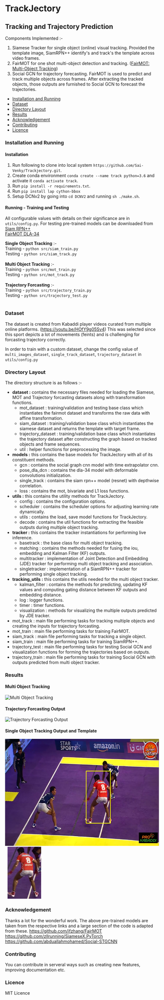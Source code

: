 # TrackJectory
## Tracking and Trajectory Prediction 

Components Implemented :-
1. Siamese Tracker for single object (online) visual tracking. Provided the template image, SiamRPN++ identify's and track's the template across video frames.<br>
2. FairMOT for one shot multi-object detection and tracking. (<a href="https://medium.com/analytics-vidhya/fairmot-multi-object-tracking-386afe930b24">FairMOT: Multi-Object Tracking</a>)
3. Social GCN for trajectory forecasting. FairMOT is used to predict and track multiple objects across frames. After extracting the tracked objects, those outputs are furnished to Social GCN to forecast the trajectories.


<ul>
<li><a href="https://github.com/Sai-Venky/Trackjectory#installation-and-running">Installation and Running</a></li>
<li><a href="https://github.com/Sai-Venky/Trackjectory#dataset">Dataset</a></li>
<li><a href="https://github.com/Sai-Venky/Trackjectory#directory-layout">Directory Layout</a></li>
<li><a href="https://github.com/Sai-Venky/Trackjectory#results">Results</a></li>
<li><a href="https://github.com/Sai-Venky/Trackjectory#acknowledgement">Acknowledgement</a></li>
<li><a href="https://github.com/Sai-Venky/Trackjectory#contributing">Contributing</a></li>
<li><a href="https://github.com/Sai-Venky/Trackjectory#licence">Licence</a></li>
</ul>

### Installation and Running

#### Installation

1. Run following to clone into local system `https://github.com/Sai-Venky/Trackjectory.git`.
1. Create conda environment `conda create --name track python=3.6` and activate it `conda activate track`.
2. Run `pip install -r requirements.txt`.
3. Run `pip install lap cython-bbox`
3. Setup DCNv2 by going into `cd DCNV2` and running `sh ./make.sh`.

#### Running - Training and Testing

All configurable values with details on their significance are in `utils/config.py`.
For testing pre-trained models can be downloaded from <br>
<a href="https://drive.google.com/file/d/1BV86AAjYMn50T1RfE8BkKkThlNZI1a-m/view">Siam RPN++</a> <br>
<a href="https://drive.google.com/file/d/1iqRQjsG9BawIl8SlFomMg5iwkb6nqSpi/view">FairMOT DLA-34</a> <br>
 
**Single Object Tracking** :- <br>
  Training - `python src/siam_train.py`<br>
  Testing - `python src/siam_track.py`<br><br>
**Multi Object Tracking** :-<br>
  Training - `python src/mot_train.py`<br>
  Testing - `python src/mot_track.py`<br><br>
**Trajectory Forcasting** :-<br>
  Training - `python src/trajectory_train.py`<br>
  Testing - `python src/trajectory_test.py`<br><br>
  
### Dataset

The dataset is created from Kabaddi player videos curated from multiple online platforms. (https://youtu.be/HOfY9g05Sv4)
This was selected since this sport depicts a lot of movements (feints) and is challenging for forcasting trajectory correctly.

In order to train with a custom dataset, change the config value of `multi_images_dataset`, `single_track_dataset`, `trajectory_dataset` in `utils/config.py`

### Directory Layout

The directory structure is as follows :-

* **dataset :** contains the necessary files needed for loading the Siamese, MOT and Trajectory forcasting datasets along with transformation functions.
  * mot_dataset : training/validation and testing base class which instantiates the fairmot dataset and transforms the raw data with affine transformation.
  * siam_dataset : training/validation base class which instantiates the siamese dataset and returns the template with target frame.
  * trajectory_dataset : training/validation base class which instantiates the trajectory dataset after constructing the graph based on tracked objects and frame sequences.
  * util : helper functions for preprocessing the image.
* **models :** this contains the base models for TrackJectory with all of its constituent methods.
    * gcn : contains the social graph cnn model with time extrapolator cnn.
    * pose_dla_dcn : contains the dla-34 model with deformable convolutions initialization.
    * single_track : contains the siam rpn++ model (resnet) with depthwise correlation.
    * loss : contains the mot, bivariate and L1 loss functions.
* **utils :** this contains the utility methods for TrackJectory.
    * config : contains the configuration options.
    * scheduler : contains the scheduler options for adjusting learning rate dynamically.
    * utils : contains the load, save model functions for TrackJectory.
    * decode : contains the util functions for extracting the feasible outputs during multiple object tracking.
* **tracker :** this contains the tracker instantiations for performing live inference.
    * basetrack : the base class for multi object tracking.
    * matching : contains the methods needed for fusing the iou, embedding and Kalman Filter (KF) outputs.
    * multitracker : implementation of Joint Detection and Embedding (JDE) tracker for performing multi object tracking and association.
    * singletracker : implementation of a SiamRPN++ tracker for performing single object tracking.
* **tracking_utils :** this contains the utils needed for the multi object tracker.
    * kalman_filter : contains the methods for predicting, updating KF values and computing gating distance between KF outputs and embedding distance.
    * log : logger functions.
    * timer : timer functions.
    * visualization : methods for visualizing the multiple outputs predicted by JDE tracker.
* mot_track : main file performing tasks for tracking multiple objects and creating the inputs for trajectory forcasting.
* mot_train : main file performing tasks for training FairMOT.
* siam_track : main file performing tasks for tracking a single object.
* siam_train : main file performing tasks for training SiamRPN++.
* trajectory_test : main file performing tasks for testing Social GCN and visualization functions for forming the trajectories based on outputs.
* trajectory_train : main file performing tasks for training Social GCN with outputs predicted from multi object tracker.

 ### Results
#### Multi Object Tracking
![Multi Object Tracking](out/track.gif)

#### Trajectory Forcasting Output
![Trajectory Forcasting Output ](out/traj.gif)

#### Single Object Tracking Output and Template
<img src="out/sot.png" width="635" height="350" alt="Single Object Tracking Output ">&nbsp;&nbsp;<img src="out/sot_template.png" width="110" height="170" alt="Single Object Tracking Template">

 ### Acknowledgement

Thanks a lot for the wonderful work.
The above pre-trained models are taken from the respective links and a large section of the code is adapted from these.
https://github.com/ifzhang/FairMOT<br>
https://github.com/zllrunning/SiameseX.PyTorch<br>
https://github.com/abduallahmohamed/Social-STGCNN<br>

 ### Contributing

 You can contribute in serveral ways such as creating new features, improving documentation etc.

 ### Licence

 MIT Licence
